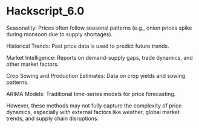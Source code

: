 # Hackscript_6.0

Seasonality: Prices often follow seasonal patterns (e.g., onion prices spike during monsoon due to supply shortages).

Historical Trends: Past price data is used to predict future trends.

Market Intelligence: Reports on demand-supply gaps, trade dynamics, and other market factors.

Crop Sowing and Production Estimates: Data on crop yields and sowing patterns.

ARIMA Models: Traditional time-series models for price forecasting.

However, these methods may not fully capture the complexity of price dynamics, especially with external factors like weather, global market trends, and supply chain disruptions.
